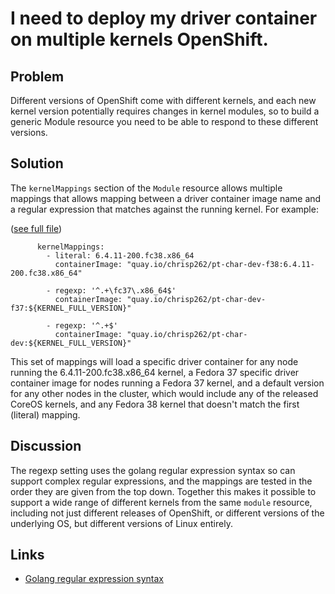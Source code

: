 # I need to deploy my driver container on multiple kernels OpenShift.

## Problem

Different versions of OpenShift come with different kernels, and each new kernel version potentially requires changes in kernel modules, so to build a generic Module resource you need to be able to respond to these different versions.

## Solution

The `kernelMappings` section of the `Module` resource allows multiple mappings that allows mapping between a driver container image name and a regular expression that matches against the running kernel. For example:

([see full file](different_kernels.yaml))

```
      kernelMappings:
        - literal: 6.4.11-200.fc38.x86_64
          containerImage: "quay.io/chrisp262/pt-char-dev-f38:6.4.11-200.fc38.x86_64"

        - regexp: '^.+\fc37\.x86_64$'
          containerImage: "quay.io/chrisp262/pt-char-dev-f37:${KERNEL_FULL_VERSION}"

        - regexp: '^.+$'
          containerImage: "quay.io/chrisp262/pt-char-dev:${KERNEL_FULL_VERSION}"

```

This set of mappings will load a specific driver container for any node running the 6.4.11-200.fc38.x86_64 kernel, a Fedora 37 specific driver container image for nodes running a Fedora 37 kernel, and a default version for any other nodes in the cluster, which would include any of the released CoreOS kernels, and any Fedora 38 kernel that doesn't match the first (literal) mapping.


## Discussion

The regexp setting uses the golang regular expression syntax so can support complex regular expressions, and the mappings are tested in the order they are given from the top down. Together this makes it possible to support a wide range of different kernels from the same `module` resource, including not just different releases of OpenShift, or different versions of the underlying OS, but different versions of Linux entirely. 

## Links

* [Golang regular expression syntax](https://pkg.go.dev/regexp/syntax)